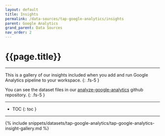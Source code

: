 ```yaml
---
layout: default
title: Insights
permalink: /data-sources/tap-google-analytics/insights
parent: Google Analytics
grand_parent: Data Sources
nav_order: 2
---
```


# {{page.title}}

---

This is a gallery of our insights included when you add and run Google Analytics pipeline to your workspace.
{: .fs-5 }

You can see the dataset files in our [analyze-google-analytics](https://github.com/Matatika/analyze-google-analytics) github repository.
{: .fs-5 }

---

- TOC
{: toc }

---

{% include snippets/datasets/tap-google-analytics/tap-google-analytics-insight-gallery.md %}
